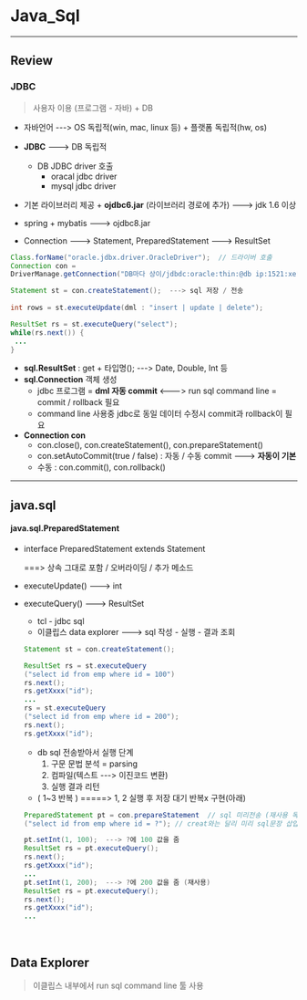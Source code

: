 # Java_Sql

---

## Review



### JDBC

> 사용자 이용 (프로그램 - 자바) + DB

- 자바언어  ---> OS 독립적(win, mac, linux 등) + 플랫폼 독립적(hw, os)
- **JDBC**  ---> DB 독립적
  - DB JDBC driver 호출
    - oracal jdbc driver
    - mysql jdbc driver

- 기본 라이브러리 제공 + **ojdbc6.jar** (라이브러리 경로에 추가) ---> jdk 1.6 이상
- spring + mybatis  ---> ojdbc8.jar
- Connection  ---> Statement, PreparedStatement  --->  ResultSet

```java
Class.forName("oracle.jdbx.driver.OracleDriver");  // 드라이버 호출
Connection con =
DriverManage.getConnection("DB마다 상이/jdbdc:oracle:thin:@db ip:1521:xe", "계정", "암호");

Statement st = con.createStatement();  ---> sql 저장 / 전송
    
int rows = st.executeUpdate(dml : "insert | update | delete");

ResultSet rs = st.executeQuery("select");
while(rs.next()) {
 ...   
}
```

- **sql.ResultSet** : get + 타입명();  ---> Date, Double, Int 등
- **sql.Connection** 객체 생성
  - jdbc 프로그램 = **dml 자동 commit**  <--->  run sql command line = commit /  rollback 필요
  - command line 사용중 jdbc로 동일 데이터 수정시 commit과 rollback이 필요
- **Connection con**
  - con.close(),  con.createStatement(),   con.prepareStatement()
  - con.setAutoCommit(true / false) : 자동 / 수동 commit  ---> **자동이 기본**
  - 수동 : con.commit(),  con.rollback()





---



## java.sql



#### java.sql.PreparedStatement

- interface PreparedStatement extends Statement

  ===> 상속 그대로 포함 / 오버라이딩 / 추가 메소드

- executeUpdate()  ---> int

- executeQuery()  ---> ResultSet

  - tcl - jdbc sql
  - 이클립스 data explorer  ---> sql 작성 - 실행 - 결과 조회

  ```java
  Statement st = con.createStatement();
  
  ResultSet rs = st.executeQuery
  ("select id from emp where id = 100")
  rs.next();
  rs.getXxxx("id");
  ...
  rs = st.executeQuery
  ("select id from emp where id = 200");
  rs.next();
  rs.getXxxx("id");
  ```

  - db sql 전송받아서 실행 단계
    1. 구문 문법 분석 = parsing
    2.  컴파일(텍스트 ---> 이진코드 변환)
    3.  실행 결과 리턴
  -  ( 1~3 반복 )  =====> 1, 2 실행 후 저장 대기 반복x 구현(아래)

  ```java
  PreparedStatement pt = con.prepareStatement  // sql 미리전송 (재사용 목적)
  ("select id from emp where id = ?"); // creat와는 달리 미리 sql문장 삽입
  
  pt.setInt(1, 100);  ---> ?에 100 값을 줌
  ResultSet rs = pt.executeQuery();
  rs.next();
  rs.getXxxx("id");
  ...
  pt.setInt(1, 200);  ---> ?에 200 값을 줌 (재사용)
  ResultSet rs = pt.executeQuery();
  rs.next();
  rs.getXxxx("id");
  ...
  ```

  

​     



## Data Explorer

> 이클립스 내부에서 run sql command line 툴 사용

































































